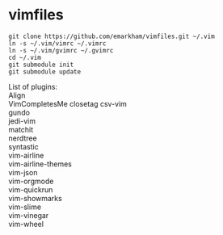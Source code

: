 # vimfiles


    git clone https://github.com/emarkham/vimfiles.git ~/.vim  
    ln -s ~/.vim/vimrc ~/.vimrc  
    ln -s ~/.vim/gvimrc ~/.gvimrc  
    cd ~/.vim  
    git submodule init  
    git submodule update  

List of plugins:   
  Align  
  VimCompletesMe 
  closetag
  csv-vim  
  gundo  
  jedi-vim  
  matchit  
  nerdtree  
  syntastic  
  vim-airline  
  vim-airline-themes  
  vim-json  
  vim-orgmode  
  vim-quickrun  
  vim-showmarks  
  vim-slime  
  vim-vinegar  
  vim-wheel  
